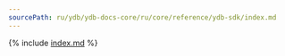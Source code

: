 ```yaml
---
sourcePath: ru/ydb/ydb-docs-core/ru/core/reference/ydb-sdk/index.md
---
```

{% include [index.md](_includes/index.md) %}


